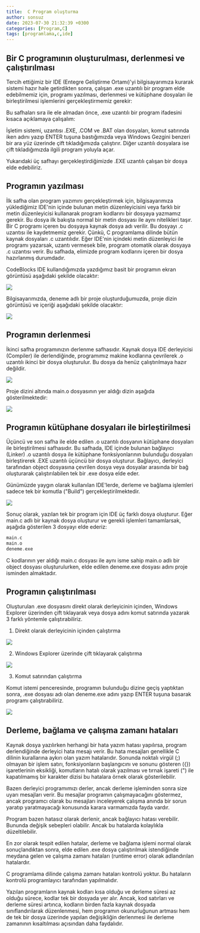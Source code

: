 ```yaml
---
title:  C Program oluşturma
author: sonsuz
date: 2023-07-30 21:32:39 +0300
categories: [Program,C]
tags: [programlama,c,ide]
---
```



## Bir C programının oluşturulması, derlenmesi ve çalıştırılması

Tercih ettiğimiz bir IDE (Entegre Geliştirme Ortamı)'yi bilgisayarımıza kurarak sistemi hazır hale getirdikten sonra, çalışan .exe uzantılı bir program elde edebilmemiz için, programı yazılması, derlenmesi ve kütüphane dosyaları ile birleştirilmesi işlemlerini gerçekleştirmemiz gerekir:

Bu safhaları sıra ile ele almadan önce, .exe uzantılı bir program ifadesini kısaca açıklamaya çalışalım:

İşletim sistemi, uzantısı .EXE, .COM ve .BAT olan dosyaları, komut satırında iken adını yazıp ENTER tuşuna bastığımızda veya Windows Gezgini benzeri bir ara yüz üzerinde çift tıkladığımızda çalıştırır. Diğer uzantılı dosyalara ise çift tıkladığımızda ilgili program yoluyla açar.

Yukarıdaki üç safhayı gerçekleştirdiğimizde .EXE uzantılı çalışan bir dosya elde edebiliriz.

## Programın yazılması

İlk safha olan program yazımını gerçekleştirmek için, bilgisayarımıza yüklediğimiz IDE'nin içinde bulunan metin düzenleyicisini veya farklı bir metin düzenleyicisi kullanarak program kodlarını bir dosyaya yazmamız gerekir. Bu dosya ilk bakışta normal bir metin dosyası ile aynı nitelikleri taşır. Bir C programı içeren bu dosyaya kaynak dosya adı verilir. Bu dosyayı .c uzantısı ile kaydetmemiz gerekir. Çünkü, C programlama dilinde bütün kaynak dosyaları .c uzantılıdır. Eğer IDE'nin içindeki metin düzenleyici ile programı yazarsak, uzantı vermesek bile, program otomatik olarak dosyaya .c uzantısı verir. Bu safhada, elimizde program kodlarını içeren bir dosya hazırlanmış durumdadır.

CodeBlocks IDE kullandığımızda yazdığımız basit bir programın ekran görüntüsü aşağıdaki şekilde olacaktır:

![](cprog/progolus01.png)

Bilgisayarımızda, deneme adlı bir proje oluşturduğumuzda, proje dizin görüntüsü ve içeriği aşağıdaki şekilde olacaktır:

![](cprog/progolus02.png)

## Programın derlenmesi

İkinci safha programınızın derlenme safhasıdır. Kaynak dosya IDE derleyicisi (Compiler) ile derlendiğinde, programımız makine kodlarına çevrilerek .o uzantılı ikinci bir dosya oluşturulur. Bu dosya da henüz çalıştırılmaya hazır değildir.

![](cprog/progolus03.png)

Proje dizini altında main.o dosyasının yer aldığı dizin aşağıda gösterilmektedir:

![](cprog/progolus04.png)

## Programın kütüphane dosyaları ile birleştirilmesi

Üçüncü ve son safha ile elde edilen .o uzantılı dosyanın kütüphane dosyaları ile birleştirilmesi safhasıdır. Bu safhada, IDE içinde bulunan bağlayıcı (Linker) .o uzantılı dosya ile kütüphane fonksiyonlarının bulunduğu dosyaları birleştirerek .EXE uzantılı üçüncü bir dosya oluşturur. Bağlayıcı, derleyici tarafından object dosyasına çevrilen dosya veya dosyalar arasında bir bağ oluşturarak çalıştırılabilen tek bir .exe dosya elde eder.

Günümüzde yaygın olarak kullanılan IDE'lerde, derleme ve bağlama işlemleri sadece tek bir komutla ("Build") gerçekleştirilmektedir.

![](cprog/progolus05.png)

Sonuç olarak, yazılan tek bir program için IDE üç farklı dosya oluşturur. Eğer main.c adlı bir kaynak dosya oluşturur ve gerekli işlemleri tamamlarsak, aşağıda gösterilen 3 dosyayı elde ederiz:

```c
main.c
main.o
deneme.exe
```

C kodlarının yer aldığı main.c dosyası ile aynı isme sahip main.o adlı bir object dosyası oluşturulurken, elde edilen deneme.exe dosyası adını proje isminden almaktadır.

## Programın çalıştırılması

Oluşturulan .exe dosyasını direkt olarak derleyicinin içinden, Windows Explorer üzerinden çift tıklayarak veya dosya adını komut satırında yazarak 3 farklı yöntemle çalıştırabiliriz.

1. Direkt olarak derleyicinin içinden çalıştırma

![](cprog/progolus06.png)

2. Windows Explorer üzerinde çift tıklayarak çalıştırma

![](cprog/progolus07.png)

3. Komut satırından çalıştırma

Komut istemi penceresinde, programın bulunduğu dizine geçiş yaptıktan sonra, .exe dosyası adı olan deneme.exe adını yazıp ENTER tuşuna basarak programı çalıştırabiliriz.

![](cprog/progolus08.png)

## Derleme, bağlama ve çalışma zamanı hataları

Kaynak dosya yazılırken herhangi bir hata yazım hatası yapılırsa, program derlendiğinde derleyici hata mesajı verir. Bu hata mesajları genellikle C dilinin kurallarına aykırı olan yazım hatalarıdır. Sonunda noktalı virgül (;) olmayan bir işlem satırı, fonksiyonların başlangıcını ve sonunu gösteren ({}) işaretlerinin eksikliği, komutların hatalı olarak yazılması ve tırnak işareti (") ile kapatılmamış bir karakter dizisi bu hatalara örnek olarak gösterilebilir.

Bazen derleyici programımızı derler, ancak derleme işleminden sonra size uyarı mesajları verir. Bu mesajlar programın çalışmayacağını göstermez, ancak programcı olarak bu mesajları inceleyerek çalışma anında bir sorun yaratıp yaratmayacağı konusunda karara varmamızda fayda vardır.

Program bazen hatasız olarak derlenir, ancak bağlayıcı hatası verebilir. Bununda değişik sebepleri olabilir. Ancak bu hatalarda kolaylıkla düzeltilebilir.

En zor olarak tespit edilen hatalar, derleme ve bağlama işlemi normal olarak sonuçlandıktan sonra, elde edilen .exe dosya çalıştırılmak istendiğinde meydana gelen ve çalışma zamanı hataları (runtime error) olarak adlandırılan hatalardır.

C programlama dilinde çalışma zamanı hataları kontrolü yoktur. Bu hataların kontrolü programlayıcı tarafından yapılmalıdır.

Yazılan programların kaynak kodları kısa olduğu ve derleme süresi az olduğu sürece, kodlar tek bir dosyada yer alır. Ancak, kod satırları ve derleme süresi artınca, kodların birden fazla kaynak dosyada sınıflandırılarak düzenlenmesi, hem programın okunurluğunun artması hem de tek bir dosya üzerinde yapılan değişikliğin derlenmesi ile derleme zamanının kısaltılması açısından daha faydalıdır.
